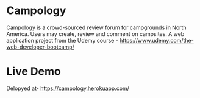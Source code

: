 # Campology
Campology is a crowd-sourced review forum for campgrounds in North America. Users may create, review and comment on campsites. A web application project from the Udemy course - https://www.udemy.com/the-web-developer-bootcamp/
# Live Demo
Delopyed at- https://campology.herokuapp.com/
